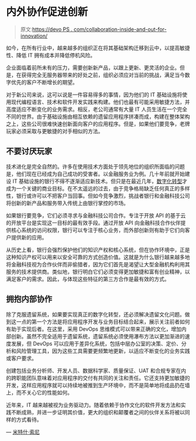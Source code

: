 # 内外协作促进创新

> 原文:[https://devo PS . com/collaboration-inside-and-out-for-innovation/](https://devops.com/collaboration-inside-and-out-for-innovation/)

如今，在所有行业中，越来越多的组织正在将其基础架构迁移到云中，以提高敏捷性、降低 IT 拥有成本并降低停机风险。

企业面临着前所未有的压力，需要创新新产品，以跟上更新、更灵活的企业。但是，在获得完全无服务器带来的好处之前，组织必须应对当前的挑战，满足当今数字优先的客户不断增长的期望。

对于新公司来说，这可以说是一件容易得多的事情，因为他们的 IT 基础设施将使用现代编程语言、技术和软件开发实践来构建。他们也最有可能采用敏捷方法，并高度适应不断变化的业务需求。相反，老公司通常有大量 IT 人员生活在一个完全不同的世界。由于基础设施由相互依赖的遗留应用程序拼凑而成，构建在整体架构之上，这些公司很难快速创新面向客户的应用程序。但是，如果他们要竞争，老牌玩家必须采取与更敏捷的对手相似的方法。

## **不要讨厌玩家**

技术进化是完全自然的。许多在使用技术方面处于领先地位的组织所面临的问题是，他们现在已经成为自己成功的受害者。以金融服务业为例。几十年前就开始建设 IT 基础设施的银行不得不逐渐适应新技术。但只是在最近几年，[数字化转型](https://devops.com/successful-digital-transformation-starts-with-developers/)才成为一个关键的商业目标。在不太遥远的过去，由于竞争格局缺乏任何真正的多样性，银行或许可以不把客户当回事。但如今竞争激烈，挑战者银行和金融科技公司将创新的新产品和服务带入传统上由银行掌控的市场。

如果银行要竞争，它们必须寻求与金融科技公司合作。专注于开放 API 的基于云的开放平台是实现这一目标的最有效手段。通过开放 API 向金融科技合作伙伴提供核心系统的访问权限，银行可以专注于核心业务，而外部创新则有助于它们向客户提供新的应用。

从历史上看，银行会强烈保护他们的知识产权和核心系统，但在协作环境中，正是这种知识产权可以用来以安全可靠的方式创造价值。这就是为什么银行越来越多地将金融科技视为合作伙伴而非偷猎者，因为它们首先是渴望让大型金融机构利用其服务的技术提供商。类似地，银行明白它们必须变得更加敏捷和富有创业精神，以满足客户的需求。因此，与体现这些特征的第三方合作是最有效的方式。

## **拥抱内部协作**

除了克服遗留系统，如果要实现真正的数字化转型，还必须解决遗留文化问题。做到这一点的第一个方法是将应用程序开发与业务目标结合起来，展示关注前者如何有助于实现后者。在这里，采用 DevOps 思维模式可以带来正确的文化，增加内部创新。虽然不完全适用于遗留系统，遗留系统必须使用瀑布方法以更加渐进的速度发展，但 DevOps 可以应用于差异化系统，包括中层办公室的决策、定价、分析和风险管理工具，因为这些工具需要更频繁地更新，以适应不断变化的业务实践或客户要求。

创建包括业务分析师、开发人员、数据科学家、质量保证、UAT 和合规专家在内的跨职能团队意味着对应用程序的交付有共同的关注和责任。它还支持更加敏捷的开发，这样应用程序就可以持续地被推到生产环境中，而不是简单地将成品扔在墙上，而不关心它的性能如何。

近年来，IT 越来越被视为业务驱动力。随着依赖于协作文化的软件开发方法和实践不断成熟，并进一步证明其价值，更大的组织和颠覆者之间的伙伴关系将被以同样的方式看待。

— [米特什·索尼](https://devops.com/author/mitesh-soni/)